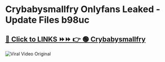 
 # Crybabysmallfry Onlyfans Leaked - Update Files b98uc

## <h2><a href="https://clipsfans.com/Crybabysmallfry&ref=git">🔗 Click to LINKS ⏩⏩ 👉 🟢 Crybabysmallfry </a></h2>

<a href="https://clipsfans.com/Crybabysmallfry&ref=git" rel="nofollow" data-target="animated-image.originalLink"><img src="https://i.ibb.co.com/xMMVF88/686577567.gif" alt="Viral Video Original" style="max-width: 100%; display: inline-block;" data-target="animated-image.originalImage"></a>

